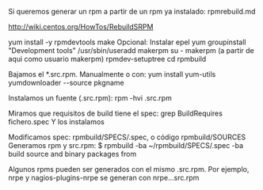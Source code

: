 Si queremos generar un rpm a partir de un rpm ya instalado: rpmrebuild.md

http://wiki.centos.org/HowTos/RebuildSRPM

yum install -y rpmdevtools make
Opcional:
  Instalar epel
  yum groupinstall "Development tools"
/usr/sbin/useradd makerpm
su - makerpm
(a partir de aqui como usuario makerpm)
rpmdev-setuptree
cd rpmbuild

Bajamos el *.src.rpm. 
Manualmente o con:
  yum install yum-utils
  yumdownloader --source pkgname

Instalamos un fuente (.src.rpm): 
rpm -hvi <paquete>.src.rpm

Miramos que requisitos de build tiene el spec:
grep BuildRequires fichero.spec
Y los instalamos

Modificamos spec: rpmbuild/SPECS/<nombre>.spec, o código rpmbuild/SOURCES
Generamos rpm y src.rpm:
$ rpmbuild -ba ~/rpmbuild/SPECS/<nombre>.spec
  -ba  build source and binary packages from <specfile>



Algunos rpms pueden ser generados con el mismo .src.rpm.
Por ejemplo, nrpe y nagios-plugins-nrpe se generan con nrpe...src.rpm
